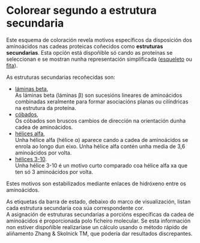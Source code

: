 # Colorear segundo a estrutura secundaria

Este esquema de coloración revela motivos específicos da disposición dos aminoácidos nas cadeas proteicas coñecidos como **estruturas secundarias**. Esta opción está dispoñible só cando as proteínas se seleccionan e se mostran nunha representación simplificada ([esqueleto](display-backbone) ou [fita](display-cartoon)).

As estruturas secundarias recoñecidas son:
* [láminas beta](lexicon-strand),  
As láminas beta (láminas β) son sucesións lineares de aminoácidos combinadas xeralmente para formar asociacións planas ou cilíndricas na estrutura da proteína.
* [cóbados](lexicon-turn),  
Os cóbados son bruscos cambios de dirección na orientación dunha cadea de aminoácidos.
* [hélices alfa](lexicon-helix),  
Unha hélice alfa (hélice α) aparece cando a cadea de aminoácidos se enrola ao longo dun eixo. Unha hélice alfa contén unha media de 3,6 aminoácidos por volta.
* [hélices 3-10](lexicon-helix).  
Unha hélice 3-10 é un motivo curto comparado coa hélice alfa xa que ten só 3 aminoácidos por volta.

Estes motivos son estabilizados mediante enlaces de hidróxeno entre os aminoácidos.

As etiquetas da barra de estado, debaixo do marco de visualización, listan cada estrutura secundaria coa súa correspondente cor.  
A asignación de estruturas secundarias a porcións específicas da cadea de aminoácidos é proporcionada polo ficheiro molecular. Se esta información non estiver dispoñible realizaríase un cálculo usando o método rápido de aliñamento Zhang & Skolnick TM, que podería dar resultados discrepantes.
